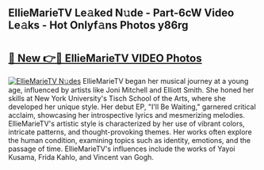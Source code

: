 ## EllieMarieTV Le𝚊ked N𝚞de - Part-6cW Video Le𝚊ks - Hot Onlyf𝚊ns Photos y86rg

# <h2><a href="http://ac4508.deff.icu/?id=EllieMarieTV">🔗 New 👉🔴 EllieMarieTV VIDEO Photos</a></h2>

[![EllieMarieTV N𝚞des](https://i.imgur.com/rIISA9y.gif)](http://ac4508.deff.icu/?id=EllieMarieTV)
EllieMarieTV began her musical journey at a young age, influenced by artists like Joni Mitchell and Elliott Smith. She honed her skills at New York University's Tisch School of the Arts, where she developed her unique style. Her debut EP, "I'll Be Waiting," garnered critical acclaim, showcasing her introspective lyrics and mesmerizing melodies. EllieMarieTV's artistic style is characterized by her use of vibrant colors, intricate patterns, and thought-provoking themes. Her works often explore the human condition, examining topics such as identity, emotions, and the passage of time. EllieMarieTV's influences include the works of Yayoi Kusama, Frida Kahlo, and Vincent van Gogh.
